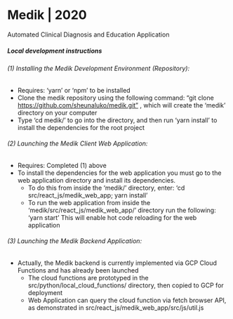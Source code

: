 # Medik | 2020 
Automated Clinical Diagnosis and Education Application


##### Local development instructions


###### (1) Installing the Medik Development Environment (Repository):
- Requires: ‘yarn’ or ‘npm’ to be installed 
- Clone the medik repository using the following command: “git clone https://github.com/sheunaluko/medik.git”  , which will create the ‘medik’ directory on your computer  
- Type ‘cd medik/’ to go into the directory, and then run ‘yarn install’ to install the dependencies for the root project 

###### (2) Launching the Medik Client Web Application: 
- Requires: Completed (1) above 
- To install the dependencies for the web application you must go to the web application directory and install its dependencies. 
  - To do this from inside the ‘medik/’ directory, enter: ‘cd src/react_js/medik_web_app; yarn install’ 
  - To run the web application from inside the ‘medik/src/react_js/medik_web_app/’ directory run the following: ‘yarn start’ 
This will enable hot code reloading for the web application

###### (3) Launching the Medik Backend Application: 
- Actually, the Medik backend is currently implemented via GCP Cloud Functions and has already been launched 
  - The cloud functions are prototyped in the src/python/local_cloud_functions/ directory, then copied to GCP for deployment 
  - Web Application can query the cloud function via fetch browser API, as demonstrated in src/react_js/medik_web_app/src/js/util.js 


